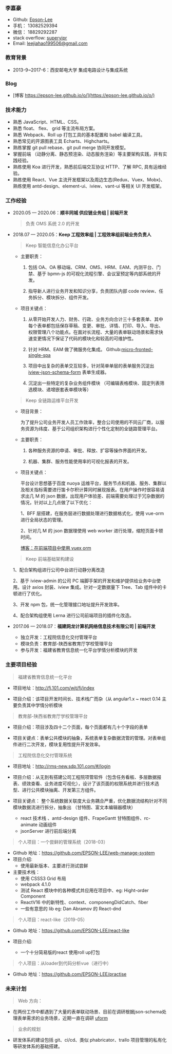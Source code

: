 ### 李嘉豪

- Github: [Epson-Lee](https://github.com/EPSON-LEE)
- 手机： 13082529394
- 微信： 18829292287
- stack overflow: [superyipr](https://stackoverflow.com/users/12251494/superyipr)
- Email: leejiahao199506@gmail.com

### 教育背景

- 2013-9~2017-6：西安邮电大学 集成电路设计与集成系统

### Blog

- [博客 https://epson-lee.github.io/o/](https://epson-lee.github.io/o/)

### 技术能力

- 熟悉 JavaScript、HTML、CSS。
- 熟悉 float、 flex、 grid 等主流布局方案。
- 熟悉 Webpack、Roll up 打包工具的基本配置和 babel 编译工具。
- 熟悉常见的开源图表工具 Echarts、Highcharts。
- 熟练掌握 git pull rebase、git pull merge 协同开发模型。
- 掌握前端 （动静分离、静态预渲染、动态服务渲染）等主要架构实践，并有实践经验。
- 熟练使用 Koa 进行开发，熟悉前后端交互协议 HTTP、了解 RPC, 具有运维经验。
- 熟练使用 React、Vue 主流开发框架以及周边生态(Redux、Vuex、Mobx)、熟练使用 antd-design、element-ui、iview、vant-ui 等相关 UI 开发框架。

### 工作经验

- 2020.05 — 2020.06：**顺丰同城 供应链业务组 | 前端开发**

  > 负责 OMS 系统 2.0 的开发

- 2018.07 — 2020.05：**Keep 工程效率组 | 工程效率组前端业务负责人**

  > Keep 智能信息化办公平台

    - 主要职责：

      1. 包括 OA、OA 移动端、CRM、OMS、HRM、EAM、内测平台、门禁、基于 bpmn-js 的可视化流程引擎、会议室预定等内部系统的开发。

      2. 指导新人进行业务开发和知识分享，负责团队内部 code review、任务拆分、模块拆分、组件开发。

    - 项目关键点：

      1. 从零开始开发人力、财务、行政、业务方向合计三十多套表单、其中每个表单都包括保存草稿、变更、审批、详情、打印、导入、导出、权限管理八个功能点。在面对长流程、大量的表单联动场景和需求快速变更情况下保证了代码的模块化和较高的可维护性。

      2. 针对 HRM、EAM 做了微服务化集成。 Github:[micro-fronted-single-spa](https://github.com/EPSON-LEE/single-spa-demo)

      3. 项目中出复杂的表单交互较多，针对简单单层的表单服务沉淀出 [iview-json-schema-form](https://github.com/EPSON-LEE/vue-iview-form) 表单生成器。

      4. 沉淀出一些特定的复杂业务组件模块 （可编辑表格模块、固定列表筛选模块、递增嵌套表单模块等）
  
  > Keep 全链路运维平台开发

    - 项目背景：
      
      为了提升公司业务开发人员工作效率，整合公司使用的不同云厂商，以服务资源为纬度、基于公司组织架构进行个性化定制的全链路管理平台。

    - 主要职责：

      1. 各种服务资源的申请、审批、释放、扩容等操作界面的开发。

      2. 机器、集群、服务性能使用率的可视化报表的开发。

    - 项目关键点：

      平台设计思想基于百度 nuoya 运维平台，服务节点和机器、服务、集群以及相关指标需要进行笛卡尔积计算同时展现报表。在用户操作时很容易请求出几 M 的 json 数据，出现用户体验差、前端需要处理过于冗杂数据的情况，针对以上几点做了以下优化：

      1、BFF 层搭建，在服务层进行数据处理进行数据格式化，使用 vue-orm 进行全局状态的管理。

      2、针对几 M 的 json 数据理使用 web worker 进行处理，缩短页面卡顿时间。

      [博客：在前端项目中使用 vuex orm](https://epson-lee.github.io/o/2019/11/19/vuex-orm/)

  > Keep 前端基础架构建设

    1、配合架构组进行公司中台进行动静分离改造

    2、基于 iview-admin 的公司 PC 端脚手架的开发和维护提供给业务中台使用。设计 axios 封装、iview 集成。针对一定数据量下 Tree、Tab 组件中的卡顿进行了优化。

    3、开发 npm 包，统一化管理接口地址提升开发效率。

    4、配合架构组使用 Lerna 进行公司前端项目的插件化改造。

- 2017.06 — 2018.07：**福建网龙计算机网络信息技术有限公司 | 前端开发**

  - 独立开发：工程院信息化交付管理平台
  - 模块负责：教育部-陕西省教育厅学校管理平台
  - 参与开发：福建省教育信息统一化平台学情分析模块的开发

### 主要项目经验

> 福建省教育信息统一化平台

- 项目地址：http://fj.101.com/wjt/fj/index

- 项目介绍：该项目开发时间长、技术栈广而杂（从 angular1.x ~ react 0.14 主要负责其中学情分析模块

> 教育部-陕西省教育厅学校管理平台

- 项目介绍：项目涉及四十二个页面，每个页面都有几十个字段的表单

- 项目关键点：表单公共模块的抽象，系统表单复杂数据流管的管理。对表单组件进行二次开发，模块复用性提升开发效率。

> 工程院信息化交付管理系统

- 项目地址：http://rms-new.sdp.101.com/#/login

- 项目介绍：从无到有搭建公司工程院项管软件（包含任务看板、多层数据报表、绩效查看、业务进度可视化），设计了该页面的权限系统并进行技术选型、进行公共模块抽离、开发第三方组件。

- 项目关键点： 整个系统数据关联度大业务耦合严重，优化数据流结构针对不同模块数据流进行拆分，抽象出 （甘特图、富文本编辑器模块）
  - react 技术栈 、antd-design 组件、FrapeGantt 甘特图组件、rc-animate 动画组件
  - jsonServer 进行前后端分离


> 个人项目：一个尝鲜的管理系统（2018-03）

- Github 地址：https://github.com/EPSON-LEE/web-manage-system
- 项目介绍:
  - 使用最新版本、主要进行测试尝鲜
- 主要技术栈：
  - 使用 CSSS3 Grid 布局
  - webpack 4.1.0
  - 测试 React 模块中的各种模式并应用在项目中、eg: Hight-order Component
  - ReactV16 中的新特性、context、componengDidCatch、fiber
  - 一些有意思的 lib eg: Dan Abramov 的 React-dnd

> 个人项目：react-like（2019-05）

- Github 地址：https://github.com/EPSON-LEE/react-like
- 项目介绍:

  - 一个十分简易版的react 使用roll up打包

> 个人项目：从loader到代码分析vue（进行中）

- Github 地址：https://github.com/EPSON-LEE/practise

### 未来计划

> Web 方向：

- 在两份工作中都遇到了大量的表单联动场景、目前在调研根据json-schema处理表单需求的业务场景，近期一直在调研 [uform](https://github.com/alibaba/uform)

> 业余的规划

- 研发体系的建设包括 git、ci/cd、类似 phabricator、trallo 项目管理的私有化等研发体系的基础搭建。
